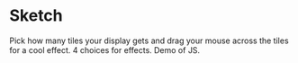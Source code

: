 # Sketch
Pick how many tiles your display gets and drag your mouse across the tiles for a cool effect.
4 choices for effects.
Demo of JS.